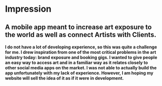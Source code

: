 # Impression
## A mobile app meant to increase art exposure to the world as well as connect Artists with Clients. 

#### I do not have a lot of developing experience, so this was quite a challenge for me. I drew inspiration from one of the most critical problems in the art industry today: brand exposure and booking gigs. I wanted to give people an easy way to access art and in a familiar way as it relates closely to other social media apps on the market. I was not able to actually build the app unfortunately with my lack of experience. However, I am hoping my website will sell the idea of it as if it were in development.